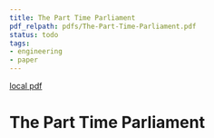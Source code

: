 ```yaml
---
title: The Part Time Parliament
pdf_relpath: pdfs/The-Part-Time-Parliament.pdf
status: todo
tags:
- engineering
- paper
---
```


[local pdf](../../../pdfs/The-Part-Time-Parliament.pdf)

# The Part Time Parliament
